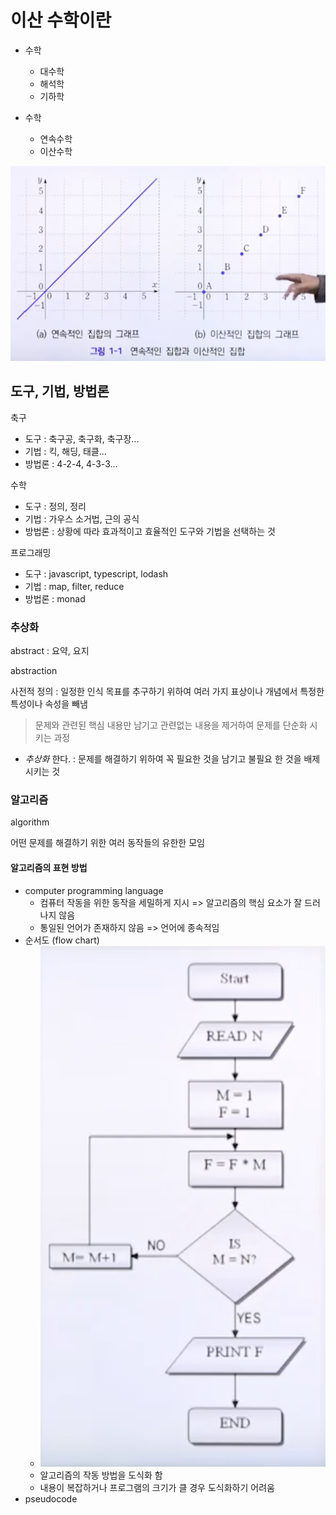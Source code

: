 # 이산 수학이란

* 수학
  * 대수학
  * 해석학
  * 기하학

* 수학
  * 연속수학
  * 이산수학

![Graph](./assets/what-discreate-mathematics-graph.png)

## 도구, 기법, 방법론

축구

* 도구 : 축구공, 축구화, 축구장...
* 기법 : 킥, 해딩, 태클...
* 방법론 : 4-2-4, 4-3-3...

수학

* 도구 : 정의, 정리
* 기법 : 가우스 소거법, 근의 공식
* 방법론 : 상황에 따라 효과적이고 효율적인 도구와 기법을 선택하는 것 

프로그래밍

* 도구 : javascript, typescript, lodash
* 기법 : map, filter, reduce
* 방법론 : monad

### 추상화

abstract : 요약, 요지

abstraction

사전적 정의 : 일정한 인식 목표를 추구하기 위하여 여러 가지 표상이나 개념에서 특정한 특성이나 속성을 빼냄

> 문제와 관련된 핵심 내용만 남기고 관련없는 내용을 제거하여 문제를 단순화 시키는 과정

* *추상화* 한다. : 문제를 해결하기 위하여 꼭 필요한 것을 남기고 불필요 한 것을 배제시키는 것

### 알고리즘

algorithm

어떤 문제를 해결하기 위한 여러 동작들의 유한한 모임

#### 알고리즘의 표현 방법

* computer programming language
  * 컴퓨터 작동을 위한 동작을 세밀하게 지시 => 알고리즘의 핵심 요소가 잘 드러나지 않음
  * 통일된 언어가 존재하지 않음 => 언어에 종속적임 
* 순서도 (flow chart)
  * ![flow-chart](./assets/flow-chart.png)
  * 알고리즘의 작동 방법을 도식화 함
  * 내용이 복잡하거나 프로그램의 크기가 클 경우 도식화하기 어려움
* pseudocode
